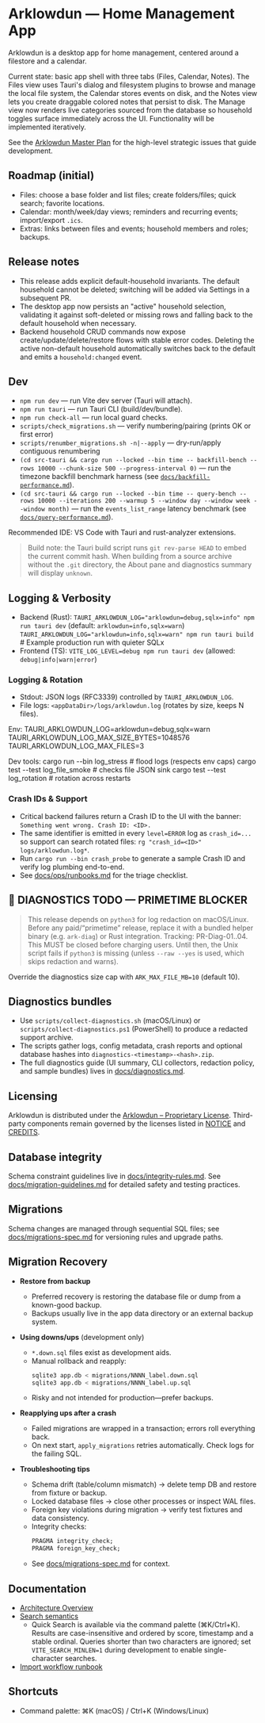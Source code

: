 # Arklowdun — Home Management App

Arklowdun is a desktop app for home management, centered around a filestore and a calendar.

Current state: basic app shell with three tabs (Files, Calendar, Notes). The Files view uses Tauri's dialog and filesystem plugins to browse and manage the local file system, the Calendar stores events on disk, and the Notes view lets you create draggable colored notes that persist to disk. The Manage view now renders live categories sourced from the database so household toggles surface immediately across the UI. Functionality will be implemented iteratively.

See the [Arklowdun Master Plan](docs/master-plan.md) for the high-level strategic issues that guide development.

## Roadmap (initial)

- Files: choose a base folder and list files; create folders/files; quick search; favorite locations.
- Calendar: month/week/day views; reminders and recurring events; import/export `.ics`.
- Extras: links between files and events; household members and roles; backups.

## Release notes

- This release adds explicit default-household invariants. The default
  household cannot be deleted; switching will be added via Settings in a
  subsequent PR.
- The desktop app now persists an "active" household selection, validating it
  against soft-deleted or missing rows and falling back to the default
  household when necessary.
- Backend household CRUD commands now expose create/update/delete/restore
  flows with stable error codes. Deleting the active non-default household
  automatically switches back to the default and emits a `household:changed`
  event.

## Dev

- `npm run dev` — run Vite dev server (Tauri will attach).
- `npm run tauri` — run Tauri CLI (build/dev/bundle).
- `npm run check-all` — run local guard checks.
- `scripts/check_migrations.sh` — verify numbering/pairing (prints OK or first error)
- `scripts/renumber_migrations.sh -n|--apply` — dry-run/apply contiguous renumbering
- `(cd src-tauri && cargo run --locked --bin time -- backfill-bench --rows 10000 --chunk-size 500 --progress-interval 0)` — run the timezone backfill benchmark harness (see [`docs/backfill-performance.md`](docs/backfill-performance.md)).
- `(cd src-tauri && cargo run --locked --bin time -- query-bench --rows 10000 --iterations 200 --warmup 5 --window day --window week --window month)` — run the `events_list_range` latency benchmark (see [`docs/query-performance.md`](docs/query-performance.md)).

Recommended IDE: VS Code with Tauri and rust-analyzer extensions.

> Build note: the Tauri build script runs `git rev-parse HEAD` to embed the current commit hash. When building from a source archive without the `.git` directory, the About pane and diagnostics summary will display `unknown`.

## Logging & Verbosity

- Backend (Rust):
  `TAURI_ARKLOWDUN_LOG="arklowdun=debug,sqlx=info" npm run tauri dev`
  (default: `arklowdun=info,sqlx=warn`)
  `TAURI_ARKLOWDUN_LOG="arklowdun=info,sqlx=warn" npm run tauri build` # Example production run with quieter SQLx
- Frontend (TS):
  `VITE_LOG_LEVEL=debug npm run tauri dev`
  (allowed: `debug|info|warn|error`)

### Logging & Rotation

- Stdout: JSON logs (RFC3339) controlled by `TAURI_ARKLOWDUN_LOG`.
- File logs: `<appDataDir>/logs/arklowdun.log` (rotates by size, keeps N files).

Env:
  TAURI_ARKLOWDUN_LOG=arklowdun=debug,sqlx=warn
  TAURI_ARKLOWDUN_LOG_MAX_SIZE_BYTES=1048576
  TAURI_ARKLOWDUN_LOG_MAX_FILES=3

Dev tools:
  cargo run --bin log_stress        # flood logs (respects env caps)
  cargo test --test log_file_smoke  # checks file JSON sink
  cargo test --test log_rotation    # rotation across restarts

### Crash IDs & Support

- Critical backend failures return a Crash ID to the UI with the banner:
  `Something went wrong. Crash ID: <ID>.`
- The same identifier is emitted in every `level=ERROR` log as `crash_id=...` so
  support can search rotated files: `rg "crash_id=<ID>" logs/arklowdun.log*`.
- Run `cargo run --bin crash_probe` to generate a sample Crash ID and verify log
  plumbing end-to-end.
- See [docs/ops/runbooks.md](docs/ops/runbooks.md) for the triage checklist.

## 🚨 DIAGNOSTICS TODO — PRIMETIME BLOCKER

> This release depends on `python3` for log redaction on macOS/Linux.
> Before any paid/“primetime” release, replace it with a bundled helper binary (e.g. `ark-diag`) or Rust integration.
> Tracking: PR-Diag-01..04. This MUST be closed before charging users.
> Until then, the Unix script fails if `python3` is missing (unless `--raw --yes` is used, which skips redaction and warns).

Override the diagnostics size cap with `ARK_MAX_FILE_MB=10` (default 10).

## Diagnostics bundles

- Use `scripts/collect-diagnostics.sh` (macOS/Linux) or
  `scripts/collect-diagnostics.ps1` (PowerShell) to produce a redacted support
  archive.
- The scripts gather logs, config metadata, crash reports and optional database
  hashes into `diagnostics-<timestamp>-<hash>.zip`.
- The full diagnostics guide (UI summary, CLI collectors, redaction policy, and sample bundles) lives in
  [docs/diagnostics.md](docs/diagnostics.md).

## Licensing

Arklowdun is distributed under the [Arklowdun – Proprietary License](LICENSE.txt). Third-party components
remain governed by the licenses listed in [NOTICE](NOTICE.md) and [CREDITS](CREDITS.md).

## Database integrity

Schema constraint guidelines live in [docs/integrity-rules.md](docs/integrity-rules.md).
See [docs/migration-guidelines.md](docs/migration-guidelines.md) for detailed safety and testing practices.

## Migrations

Schema changes are managed through sequential SQL files; see
[docs/migrations-spec.md](docs/migrations-spec.md) for versioning rules and
upgrade paths.

## Migration Recovery

- **Restore from backup**
  - Preferred recovery is restoring the database file or dump from a known-good backup.
  - Backups usually live in the app data directory or an external backup system.

- **Using downs/ups** (development only)
  - `*.down.sql` files exist as development aids.
  - Manual rollback and reapply:
    ```sh
    sqlite3 app.db < migrations/NNNN_label.down.sql
    sqlite3 app.db < migrations/NNNN_label.up.sql
    ```
  - Risky and not intended for production—prefer backups.

- **Reapplying ups after a crash**
  - Failed migrations are wrapped in a transaction; errors roll everything back.
  - On next start, `apply_migrations` retries automatically. Check logs for the failing SQL.

- **Troubleshooting tips**
  - Schema drift (table/column mismatch) → delete temp DB and restore from fixture or backup.
  - Locked database files → close other processes or inspect WAL files.
  - Foreign key violations during migration → verify test fixtures and data consistency.
  - Integrity checks:
    ```sql
    PRAGMA integrity_check;
    PRAGMA foreign_key_check;
    ```
  - See [docs/migrations-spec.md](docs/migrations-spec.md) for context.

## Documentation

- [Architecture Overview](docs/architecture/1-overview.md)
- [Search semantics](docs/search.md)
  - Quick Search is available via the command palette (⌘K/Ctrl+K). Results are case-insensitive and ordered by score, timestamp and a stable ordinal. Queries shorter than two characters are ignored; set `VITE_SEARCH_MINLEN=1` during development to enable single-character searches.
- [Import workflow runbook](docs/ops/import-workflow.md)

## Shortcuts

- Command palette: ⌘K (macOS) / Ctrl+K (Windows/Linux)
